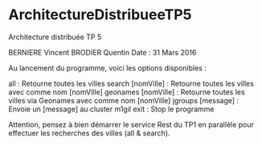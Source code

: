 # ArchitectureDistribueeTP5
Architecture distribuée TP 5

BERNIERE Vincent
BRODIER Quentin
Date : 31 Mars 2016


Au lancement du programme, voici les options disponibles :

all : Retourne toutes les villes
search [nomVille] : Retourne toutes les villes avec comme nom [nomVille]
geonames [nomVille] : Retourne toutes les villes via Geonames avec comme nom [nomVille]
jgroups [message] : Envoie un [message] au cluster m1gil
exit : Stop le programme


Attention, pensez à bien démarrer le service Rest du TP1 en parallèle pour effectuer
les recherches des villes (all & search).